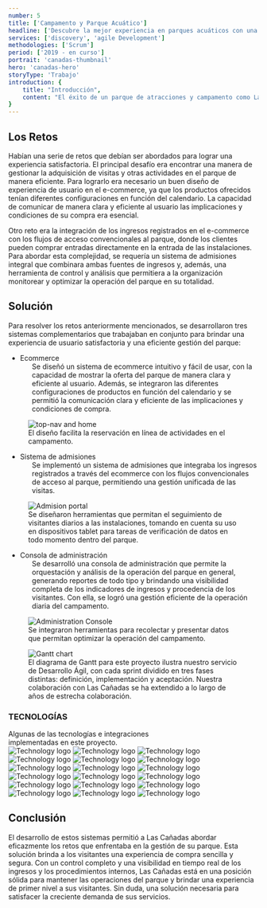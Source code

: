```yaml
---
number: 5
title: ['Campamento y Parque Acuático']
headline: ['Descubre la mejor experiencia en parques acuáticos con una', 'gestión optimizada']
services: ['discovery', 'agile Development']
methodologies: ['Scrum']
period: ['2019 - en curso']
portrait: 'canadas-thumbnail'
hero: 'canadas-hero'
storyType: 'Trabajo'
introduction: {
    title: "Introducción",
    content: "El éxito de un parque de atracciones y campamento como Las Cañadas depende en gran medida de su capacidad para atraer y gestionar a los visitantes de manera eficiente. Por esta razón, era necesario desarrollar un sistema de e-commerce fácil de usar, que presentara de manera atractiva y accesible la amplia oferta de actividades y servicios que ofrece el parque."
}
---
```


<div>
    <h2>Los Retos</h2>
    <p>Habían una serie de retos que debían ser abordados para lograr una experiencia satisfactoria. El principal desafío era encontrar una manera de gestionar la adquisición de visitas y otras actividades en el parque de manera eficiente. Para lograrlo era necesario un buen diseño de experiencia de usuario en el e-commerce, ya que los productos ofrecidos tenían diferentes configuraciones en función del calendario. La capacidad de comunicar de manera clara y eficiente al usuario las implicaciones y condiciones de su compra era esencial.</p>   
    <p>Otro reto era la integración de los ingresos registrados en el e-commerce con los flujos de acceso convencionales al parque, donde los clientes pueden comprar entradas directamente en la entrada de las instalaciones. Para abordar esta complejidad, se requería un sistema de admisiones integral que combinara ambas fuentes de ingresos y, además, una herramienta de control y análisis que permitiera a la organización monitorear y optimizar la operación del parque en su totalidad.</p>
</div>
<div>
    <h2>Solución</h2>
    <p>Para resolver los retos anteriormente mencionados, se desarrollaron tres sistemas complementarios que trabajaban en conjunto para brindar una experiencia de usuario satisfactoria y una eficiente gestión del parque:</p>   
</div>
<ul class="story_story__mainContent__fullList__ClxE5">
    <li>Ecommerce
        <ul>
            <span>Se diseñó un sistema de ecommerce intuitivo y fácil de usar, con la capacidad de mostrar la oferta del parque de manera clara y eficiente al usuario. Además, se integraron las diferentes configuraciones de productos en función del calendario y se permitió la comunicación clara y eficiente de las implicaciones y condiciones de compra.</span>
        </ul>
    </li>
</ul>
<div>
    <figure>
        <img src="/work/canadas-figure1.jpg" alt="top-nav and home"/>
        <figcaption class="story_story__mainContent__caption__IQRnS">El diseño facilita la reservación en línea de actividades en el campamento.</figcaption>
    </figure>    
</div>
<ul class="story_story__mainContent__fullList__ClxE5">
    <li>Sistema de admisiones
        <ul>
            <span>Se implementó un sistema de admisiones que integraba los ingresos registrados a través del ecommerce con los flujos convencionales de acceso al parque, permitiendo una gestión unificada de las visitas.</span>
        </ul>
    </li>
</ul>
<div>
    <figure>
        <img src="/work/canadas-figure2.jpg" alt="Admision portal"/>
        <figcaption class="story_story__mainContent__caption__IQRnS">Se diseñaron herramientas que permitan el seguimiento de visitantes diarios a las instalaciones, tomando en cuenta su uso en dispositivos tablet para tareas de verificación de datos en todo momento dentro del parque.</figcaption>
    </figure>    
</div>
<ul class="story_story__mainContent__fullList__ClxE5">
    <li>Consola de administración
        <ul>
            <span>Se desarrolló una consola de administración que permite la orquestación y análisis de la operación del parque en general, generando reportes de todo tipo y brindando una visibilidad completa de los indicadores de ingresos y procedencia de los visitantes. Con ella, se logró una gestión eficiente de la operación diaria del campamento.</span>
        </ul>
    </li>
</ul>
<div>
    <figure>
        <img src="/work/canadas-figure3.jpg" alt="Administration Console"/>
        <figcaption class="story_story__mainContent__caption__IQRnS">Se integraron herramientas para recolectar y presentar datos que permitan optimizar la operación del campamento.</figcaption>
    </figure>    
</div>
<div class="story_story__mainContent__gantt__TErEp">
    <figure>
        <img src="/work/project-chart-es--ongoing.jpg" alt="Gantt chart"/>
        <figcaption class="story_story__mainContent__caption__IQRnS">El diagrama de Gantt para este proyecto ilustra nuestro servicio de Desarrollo Ágil, con cada sprint dividido en tres fases distintas: definición, implementación y aceptación. Nuestra colaboración con Las Cañadas se ha extendido a lo largo de años de estrecha colaboración.</figcaption>
    </figure>
</div>
<div class="story_story__mainContent__technologies__v5XXm">
    <div>
        <h3>TECNOLOGÍAS</h3>
        <span>Algunas de las tecnologías e integraciones<br/>implementadas en este proyecto.</span>
    </div>   
    <div class="story_story__mainContent__technologies__images__6NSg5">
        <div>
            <img alt="Technology logo" src="/technologies/gcloud.svg"/>
            <img alt="Technology logo" src="/technologies/cloudflare.svg"/>
            <img alt="Technology logo" src="/technologies/kubernetes.svg"/>
            <img alt="Technology logo" src="/technologies/java.svg"/>
            <img alt="Technology logo" src="/technologies/nodejs.svg"/>
            <img alt="Technology logo" src="/technologies/mysql-small.svg"/>
        </div>
        <div>
            <img alt="Technology logo" src="/technologies/vue.svg"/>
            <img alt="Technology logo" src="/technologies/html.svg"/>
            <img alt="Technology logo" src="/technologies/css.svg"/>
            <img alt="Technology logo" src="/technologies/javascript.svg"/>
            <img alt="Technology logo" src="/technologies/typescript.svg"/>
            <img alt="Technology logo" src="/technologies/rest.svg" class="story_story__mainContent__technologies__images__large__KxVD1"/>
        </div>
        <div>
            <img alt="Technology logo" src="/technologies/stripe.svg" class="story_story__mainContent__technologies__images__large__KxVD1"/>
            <img alt="Technology logo" src="/technologies/spring.svg"/>
            <img alt="Technology logo" src="/technologies/gitlab.svg"/>
            <img alt="Technology logo" src="/technologies/nginx.svg"/>
            <img alt="Technology logo" src="/technologies/gradle.svg"/>
            <img alt="Technology logo" src="/technologies/npm.svg" class="story_story__mainContent__technologies__images__large__KxVD1"/>
        </div>
    </div>     
</div>
<div>
    <h2>Conclusión</h2>
    <p>El desarrollo de estos sistemas permitió a Las Cañadas abordar eficazmente los retos que enfrentaba en la gestión de su parque. Esta solución brinda a los visitantes una experiencia de compra sencilla y segura. Con un control completo y una visibilidad en tiempo real de los ingresos y los procedimientos internos, Las Cañadas está en una posición sólida para mantener las operaciones del parque y brindar una experiencia de primer nivel a sus visitantes. Sin duda, una solución necesaria para satisfacer la creciente demanda de sus servicios.</p>
</div>